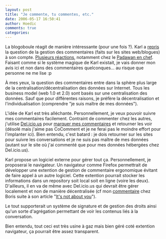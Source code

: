 ```yaml
---
layout: post
title: "Je commente, tu commentes, etc."
date: 2006-05-17 16:50:41
author: Hoedic
comments: true
categories: 
---
```



La blogoboule réagit de manière intéressante (pour une fois ?). Karl a [repris](http://www.la-grange.net/2006/04/14.html#commentaires) la question de la gestion des commentaires (faits sur les sites web/blogues) à son compte. [Plusieurs réactions](http://padawan.info/fr/weblogue/idees_pour_des_discussions_vraiment_ouvertes.html), notamment chez le [Padawan en chef](http://padawan.info/fr/). Faisant comme si le système magique de Karl existait, je vais donner mon avis ici et non dans des commentaires quelconques... au risque que personne ne me lise :p

À mes yeux, la question des commentaires entre dans la sphère plus large de la centralisation/décentralisation des données sur Internet. Tous les business model (web 1.0 et 2.0) sont basés sur une centralisation des données. Sauf que pour différentes raisons, je préfère la décentralisation et l'individualisation (comprendre "je suis maître de mes données").

L'idée de Karl est très alléchante. Personnellement, je veux pouvoir suivre mes commentaires facilement. Contraint de commenter chez les autres, j'utilise [Del.icio.us](http://del.icio.us/) pour [marquer mes commentaires](http://del.icio.us/hoedic/Commentaires) et retourner les voir (désolé mais j'aime pas CoComment et je ne ferai pas le moindre effort pour l'implanter ici). Bien entendu, c'est batard : je dois retourner sur les sites pour suivre les conversations et je ne suis pas maître de mes données (autant sur le site où j'ai commenté que pour mes données hébergées chez Del.icio.us).

Karl propose un logiciel externe pour gérer tout ça. Personnellement, je proposerai le navigateur. Un navigateur comme Firefox permettrait de développer une extention de gestion de commentaire ergonomique évitant de faire appel à un autre logiciel. Cette extention pourrait stocker les informations dans un repository soit local soit en ligne (voire les deux). D'ailleurs, il en va de même avec Del.icio.us qui devrait être gérer localement et non de manière décentralisée (cf mon [commentaire](http://bopuc.levendis.com/weblog/archives/-2006/03/28/its_not_about_you.php#c011755) chez Boris suite à son article "[It's not about you](http://bopuc.levendis.com/weblog/archives/-2006/03/28/its_not_about_you.php)").

Le tout supporterait un système de signature et de gestion des droits ainsi qu'un sorte d'agrégation permettant de voir les contenus liés à la conversation.

Bien entendu, tout ceci est très usine à gaz mais bien géré coté extention navigateur, ça pourrait être assez transparent.